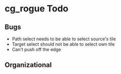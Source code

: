# cg_rogue Todo

## Bugs
* Path select needs to be able to select source's tile
* Target select should not be able to select own tile
* Can't push off the edge

## Organizational
